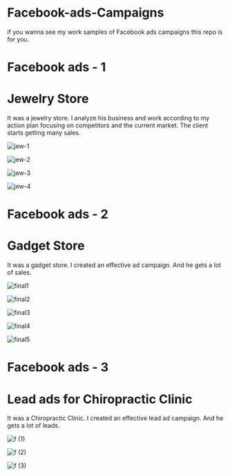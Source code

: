 # Facebook-ads-Campaigns
if you wanna see my work samples of Facebook ads campaigns this repo is for you.

# Facebook ads - 1

# Jewelry Store
It was a jewelry store. I analyze his business and work according to my action plan focusing on competitors and the current market. The client starts getting many sales.

![jew-1](https://github.com/jkbells/Facebook-ads-Campaigns/assets/73393333/22a9ecad-d750-417e-a595-6ff6ae7fa480)

![jew-2](https://github.com/jkbells/Facebook-ads-Campaigns/assets/73393333/f43416c6-41dd-4fb2-a103-5708e4e03bcc)

![jew-3](https://github.com/jkbells/Facebook-ads-Campaigns/assets/73393333/c91f75cf-9f95-43d3-9410-97333d283c17)

![jew-4](https://github.com/jkbells/Facebook-ads-Campaigns/assets/73393333/bbc63167-b19e-4442-a2ed-92debce911a7)


# Facebook ads - 2

# Gadget Store
It was a gadget store. I created an effective ad campaign. And he gets a lot of sales.

![final1](https://github.com/jkbells/Facebook-ads-Campaigns/assets/73393333/5cf8ed12-6a09-4785-9b73-36d8f6511818)

![final2](https://github.com/jkbells/Facebook-ads-Campaigns/assets/73393333/10861872-36b9-49e1-85c5-a15b83845166)

![final3](https://github.com/jkbells/Facebook-ads-Campaigns/assets/73393333/367e3d65-7856-48db-bd95-9aa2b17aa214)

![final4](https://github.com/jkbells/Facebook-ads-Campaigns/assets/73393333/0140e5ee-a7a2-4a25-8c77-41812732956b)

![final5](https://github.com/jkbells/Facebook-ads-Campaigns/assets/73393333/1f878dfc-5676-4379-966e-e908c1712b12)

# Facebook ads - 3

# Lead ads for Chiropractic Clinic
It was a Chiropractic Clinic. I created an effective lead ad campaign. And he gets a lot of leads.

![f (1)](https://github.com/jkbells/Facebook-ads-Campaigns/assets/73393333/ab59e5b7-48ee-404d-beb5-3eac858dbcb5)

![f (2)](https://github.com/jkbells/Facebook-ads-Campaigns/assets/73393333/4bf08f5a-f7c1-424d-bfaa-90a4896a420d)

![f (3)](https://github.com/jkbells/Facebook-ads-Campaigns/assets/73393333/51e166ff-c218-41d2-b764-4b3f189c6396)

